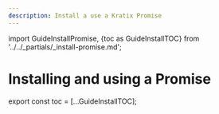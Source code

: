 ```yaml
---
description: Install a use a Kratix Promise
---
```

import GuideInstallPromise, {toc as GuideInstallTOC} from '../../_partials/_install-promise.md';

# Installing and using a Promise

<GuideInstallPromise />

<!--
    Workaround for ToC of imported content
    See https://github.com/facebook/docusaurus/issues/3915#issuecomment-896193142
-->
export const toc = [...GuideInstallTOC];